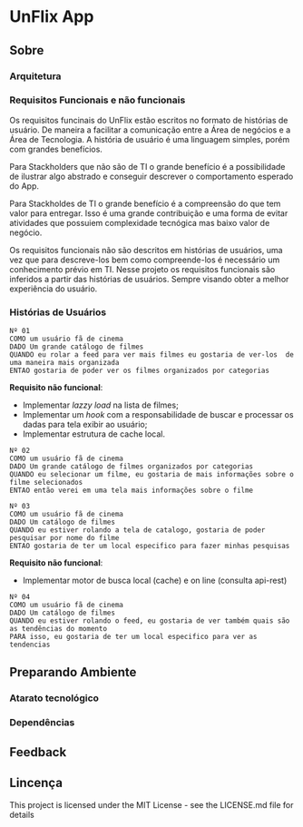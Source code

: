 # UnFlix App

## Sobre

### Arquitetura

### Requisitos Funcionais e não funcionais

Os requisitos funcinais do UnFlix estão escritos no formato de histórias de usuário. De maneira a facilitar a comunicação entre a Área de negócios e a Área de Tecnologia. A história de usuário é uma linguagem simples, porém com grandes benefícios.

Para Stackholders que não são de TI o grande benefício é a possibilidade de ilustrar algo abstrado e conseguir descrever o comportamento esperado do App.

Para Stackholdes de TI o grande benefício é a compreensão do que tem valor para entregar. Isso é uma grande contribuição e uma forma de evitar atividades que possuiem complexidade tecnógica mas baixo valor de negócio.

Os requisitos funcionais não são descritos em histórias de usuários, uma vez que para descreve-los bem como compreende-los é necessário um conhecimento prévio em TI. Nesse projeto os requisitos funcionais são inferidos a partir das histórias de usuários. Sempre visando obter a melhor experiência do usuário.

### Histórias de Usuários

~~~
Nº 01
COMO um usuário fã de cinema
DADO Um grande catálogo de filmes 
QUANDO eu rolar a feed para ver mais filmes eu gostaria de ver-los  de uma maneira mais organizada
ENTAO gostaria de poder ver os filmes organizados por categorias
~~~

**Requisito não funcional**:

- Implementar _lazzy load_ na lista de filmes;
- Implementar um _hook_ com a responsabilidade de buscar e processar os dadas para tela exibir ao usuário;
- Implementar estrutura de cache local.

~~~
Nº 02
COMO um usuário fã de cinema
DADO Um grande catálogo de filmes organizados por categorias
QUANDO eu selecionar um filme, eu gostaria de mais informações sobre o filme selecionados
ENTAO então verei em uma tela mais informações sobre o filme
~~~

~~~
Nº 03
COMO um usuário fã de cinema
DADO Um catálogo de filmes
QUANDO eu estiver rolando a tela de catalogo, gostaria de poder pesquisar por nome do filme
ENTAO gostaria de ter um local especifico para fazer minhas pesquisas
~~~

**Requisito não funcional**:

- Implementar motor de busca local (cache) e on line (consulta api-rest)

~~~
Nº 04
COMO um usuário fã de cinema
DADO Um catálogo de filmes
QUANDO eu estiver rolando o feed, eu gostaria de ver também quais são as tendências do momento
PARA isso, eu gostaria de ter um local especifico para ver as tendencias
~~~

## Preparando Ambiente

### Atarato tecnológico

### Dependências

## Feedback

## Lincença

This project is licensed under the MIT License - see the LICENSE.md file for details
